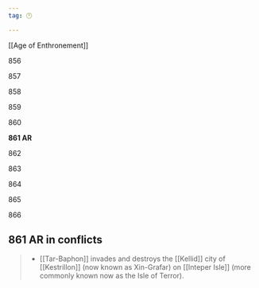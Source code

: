 ```yaml
---
tag: 🕛

---
```

[[Age of Enthronement]]


856

857

858

859

860

**861 AR**

862

863

864

865

866



## 861 AR in conflicts

>  - [[Tar-Baphon]] invades and destroys the [[Kellid]] city of [[Kestrillon]] (now known as Xin-Grafar) on [[Inteper Isle]] (more commonly known now as the Isle of Terror).






